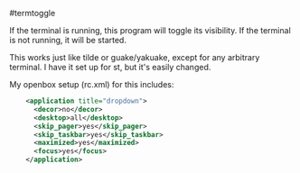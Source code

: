#termtoggle

If the terminal is running, this program will toggle its visibility. If the terminal is not running, it will be started.

This works just like tilde or guake/yakuake, except for any arbitrary terminal.
I have it set up for st, but it's easily changed.

My openbox setup (rc.xml) for this includes:
```xml
    <application title="dropdown">
      <decor>no</decor>
      <desktop>all</desktop>
      <skip_pager>yes</skip_pager>
      <skip_taskbar>yes</skip_taskbar>
      <maximized>yes</maximized>
      <focus>yes</focus>
    </application>
```
